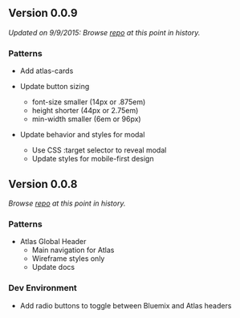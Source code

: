 ## Version 0.0.9

*Updated on 9/9/2015: Browse [repo](https://github.ibm.com/Bluemix/pattern-library/tree/f9707fb5c786f53f49bfe1531926d38fe95ec668) at this point in history.*

### Patterns
- Add atlas-cards

- Update button sizing
  - font-size smaller (14px or .875em)
  - height shorter (44px or 2.75em)
  - min-width smaller (6em or 96px)

- Update behavior and styles for modal
  - Use CSS :target selector to reveal modal
  - Update styles for mobile-first design

## Version 0.0.8
*Browse [repo](https://github.ibm.com/Bluemix/pattern-library/tree/e939a22e49c37ec5fa1c6c73fe96a618b7430e4e) at this point in history.*

### Patterns
- Atlas Global Header
  - Main navigation for Atlas
  - Wireframe styles only
  - Update docs

### Dev Environment
- Add radio buttons to toggle between Bluemix and Atlas headers
